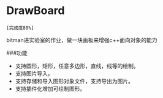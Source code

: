# DrawBoard

	[完成度80%]

bitman进实验室的作业，做一块画板来增强c++面向对象的能力

###功能

- 支持圆形，矩形，任意多边形，直线，线等的绘制。
- 支持图片导入。
- 支持存储和导入图形对象文件，支持导出为图片。
- 支持插件化增加可绘制图形。
